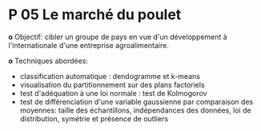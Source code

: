 # P 05 Le marché du poulet

**o** Objectif: cibler un groupe de pays en vue d'un développement à l'internationale d'une entreprise agroalimentaire.

**o** Techniques abordées:
- classification automatique : dendogramme et k-means
- visualisation du partitionnement sur des plans factoriels
- test d'adéquation à une loi normale : test de Kolmogorov
- test de différenciation d'une variable gaussienne par comparaison des moyennes: taille des échantillons, indépendances des données, loi de distribution, symétrie et présence de outliers
